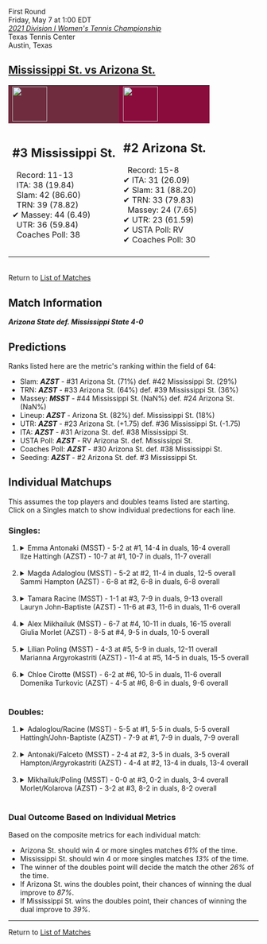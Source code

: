 First Round  
Friday, May 7 at 1:00 EDT  
[*2021 Division I Women's Tennis Championship*](../index.md)  
Texas Tennis Center  
Austin, Texas  
## [Mississippi St. vs Arizona St.](https://www.ncaa.com/game/5833677)  

<table><tr style="background-color: #d9d9d9 !important"><td style="background-color: #6F2C3F !important"><img src="https://www.ncaa.com/sites/default/files/images/logos/schools/m/mississippi-st.70.png" width="70" height="70" /></td><td style="background-color: #8A0C3C !important"><img src="https://www.ncaa.com/sites/default/files/images/logos/schools/a/arizona-st.70.png" width="70" height="70" /></td></tr><tr>
<td>  

<h2>#3 Mississippi St.</h2>  
&nbsp; Record: 11-13<br>  
&nbsp; ITA: 38 (19.84)<br>  
&nbsp; Slam: 42 (86.60)<br>  
&nbsp; TRN: 39 (78.82)<br>  
&#10004; Massey: 44 (6.49)<br>  
&nbsp; UTR: 36 (59.84)<br>  
&nbsp; Coaches Poll: 38<br>  
<br>  

</td>
<td>  

<h2>#2 Arizona St.</h2>  
&nbsp; Record: 15-8<br>  
&#10004; ITA: 31 (26.09)<br>  
&#10004; Slam: 31 (88.20)<br>  
&#10004; TRN: 33 (79.83)<br>  
&nbsp; Massey: 24 (7.65)<br>  
&#10004; UTR: 23 (61.59)<br>  
&#10004; USTA Poll: RV<br>  
&#10004; Coaches Poll: 30<br>  
<br>  

</td>
</tr></table>  


<br>Return to [List of Matches](../index.md)  

## Match Information  
***Arizona State def. Mississippi State 4-0***  

## Predictions  

Ranks listed here are the metric's ranking within the field of 64:  
- Slam: ***AZST*** - #31 Arizona St. (71%) def. #42 Mississippi St. (29%)  
- TRN: ***AZST*** - #33 Arizona St. (64%) def. #39 Mississippi St. (36%)  
- Massey: ***MSST*** - #44 Mississippi St. (NaN%) def. #24 Arizona St. (NaN%)  
- Lineup: ***AZST*** - Arizona St. (82%) def. Mississippi St. (18%)  
- UTR: ***AZST*** - #23 Arizona St. (+1.75) def. #36 Mississippi St. (-1.75)  
- ITA: ***AZST*** - #31 Arizona St. def. #38 Mississippi St.  
- USTA Poll: ***AZST*** - RV Arizona St. def. Mississippi St.  
- Coaches Poll: ***AZST*** - #30 Arizona St. def. #38 Mississippi St.  
- Seeding: ***AZST*** - #2 Arizona St. def. #3 Mississippi St.  

## Individual Matchups  
This assumes the top players and doubles teams listed are starting.  
Click on a Singles match to show individual predections for each line.  

### Singles:  

<ol>
<li><details>
<summary markdown="span">Emma Antonaki (MSST) - 5-2 at #1, 14-4 in duals, 16-4 overall<br>Ilze Hattingh (AZST) - 10-7 at #1, 10-7 in duals, 11-7 overall</summary>
<h4>Predictions</h4><ul>
<li>Composite: <b><i>MSST</i></b> - Antonaki (51%) def. Hattingh (49%)</li>  
<li>Slam: <b><i>AZST</i></b> - Hattingh (65%) def. Antonaki (35%)</li>  
<li>TRN: <b><i>MSST</i></b> - Antonaki (61%) def. Hattingh (39%)</li>  
<li>Massey: <b><i>MSST</i></b> - Antonaki (NaN%) def. Hattingh (NaN%)</li>  
<li>UTR: <b><i>MSST</i></b> - Antonaki (59%) def. Hattingh (41%)</li>  
<li>ITA: <b><i>MSST</i></b> - Antonaki (17.81) def. Hattingh (6.86)</li>  
</ul>
</details>&nbsp;</li>
<li><details>
<summary markdown="span">Magda Adaloglou (MSST) - 5-2 at #2, 11-4 in duals, 12-5 overall<br>Sammi Hampton (AZST) - 6-8 at #2, 6-8 in duals, 6-8 overall</summary>
<h4>Predictions</h4><ul>
<li>Composite: <b><i>AZST</i></b> - Hampton (54%) def. Adaloglou (46%)</li>  
<li>Slam: <b><i>AZST</i></b> - Hampton (62%) def. Adaloglou (38%)</li>  
<li>TRN: <b><i>AZST</i></b> - Hampton (53%) def. Adaloglou (47%)</li>  
<li>Massey: <b><i>MSST</i></b> - Adaloglou (NaN%) def. Hampton (NaN%)</li>  
<li>UTR: <b><i>MSST</i></b> - Adaloglou (54%) def. Hampton (46%)</li>  
<li>ITA: <b><i>MSST</i></b> - Adaloglou (3.24) def. Hampton (1.50)</li>  
</ul>
</details>&nbsp;</li>
<li><details>
<summary markdown="span">Tamara Racine (MSST) - 1-1 at #3, 7-9 in duals, 9-13 overall<br>Lauryn John-Baptiste (AZST) - 11-6 at #3, 11-6 in duals, 11-6 overall</summary>
<h4>Predictions</h4><ul>
<li>Composite: <b><i>AZST</i></b> - John-Baptiste (74%) def. Racine (26%)</li>  
<li>Slam: <b><i>AZST</i></b> - John-Baptiste (66%) def. Racine (34%)</li>  
<li>TRN: <b><i>AZST</i></b> - John-Baptiste (76%) def. Racine (24%)</li>  
<li>Massey: <b><i>MSST</i></b> - Racine (NaN%) def. John-Baptiste (NaN%)</li>  
<li>UTR: <b><i>AZST</i></b> - John-Baptiste (81%) def. Racine (19%)</li>  
<li>ITA: <b><i>AZST</i></b> - John-Baptiste (2.78) def. Racine (2.04)</li>  
</ul>
</details>&nbsp;</li>
<li><details>
<summary markdown="span">Alex Mikhailuk (MSST) - 6-7 at #4, 10-11 in duals, 16-15 overall<br>Giulia Morlet (AZST) - 8-5 at #4, 9-5 in duals, 10-5 overall</summary>
<h4>Predictions</h4><ul>
<li>Composite: <b><i>AZST</i></b> - Morlet (72%) def. Mikhailuk (28%)</li>  
<li>Slam: <b><i>AZST</i></b> - Morlet (68%) def. Mikhailuk (32%)</li>  
<li>TRN: <b><i>AZST</i></b> - Morlet (67%) def. Mikhailuk (33%)</li>  
<li>Massey: <b><i>MSST</i></b> - Mikhailuk (NaN%) def. Morlet (NaN%)</li>  
<li>UTR: <b><i>AZST</i></b> - Morlet (82%) def. Mikhailuk (18%)</li>  
<li>ITA: <b><i>AZST</i></b> - Morlet (2.20) def. Mikhailuk (0.00)</li>  
</ul>
</details>&nbsp;</li>
<li><details>
<summary markdown="span">Lilian Poling (MSST) - 4-3 at #5, 5-9 in duals, 12-11 overall<br>Marianna Argyrokastriti (AZST) - 11-4 at #5, 14-5 in duals, 15-5 overall</summary>
<h4>Predictions</h4><ul>
<li>Composite: <b><i>AZST</i></b> - Argyrokastriti (76%) def. Poling (24%)</li>  
<li>Slam: <b><i>AZST</i></b> - Argyrokastriti (69%) def. Poling (31%)</li>  
<li>TRN: <b><i>AZST</i></b> - Argyrokastriti (76%) def. Poling (24%)</li>  
<li>Massey: <b><i>MSST</i></b> - Poling (NaN%) def. Argyrokastriti (NaN%)</li>  
<li>UTR: <b><i>AZST</i></b> - Argyrokastriti (85%) def. Poling (15%)</li>  
<li>ITA: <b><i>MSST</i></b> - Poling (2.33) def. Argyrokastriti (2.12)</li>  
</ul>
</details>&nbsp;</li>
<li><details>
<summary markdown="span">Chloe Cirotte (MSST) - 6-2 at #6, 10-5 in duals, 11-6 overall<br>Domenika Turkovic (AZST) - 4-5 at #6, 8-6 in duals, 9-6 overall</summary>
<h4>Predictions</h4><ul>
<li>Slam: <b><i>MSST</i></b> - Cirotte (52%) def. Turkovic (48%)</li>  
<li>TRN: <b><i>MSST</i></b> - Cirotte (55%) def. Turkovic (45%)</li>  
<li>Massey: <b><i>MSST</i></b> - Cirotte (NaN%) def. Turkovic (NaN%)</li>  
<li>UTR: <b><i>AZST</i></b> - Turkovic (56%) def. Cirotte (44%)</li>  
<li>ITA: <b><i>MSST</i></b> - Cirotte (2.24) def. Turkovic (1.94)</li>  
</ul>
</details>&nbsp;</li>
</ol>

### Doubles:  

<ol>
<li><details>
<summary markdown="span">Adaloglou/Racine (MSST) - 5-5 at #1, 5-5 in duals, 5-5 overall<br>Hattingh/John-Baptiste (AZST) - 7-9 at #1, 7-9 in duals, 7-9 overall</summary>
<br>Sorry, we don't have any metrics for this match
</details>&nbsp;</li>
<li><details>
<summary markdown="span">Antonaki/Falceto (MSST) - 2-4 at #2, 3-5 in duals, 3-5 overall<br>Hampton/Argyrokastriti (AZST) - 4-4 at #2, 13-4 in duals, 13-4 overall</summary>
<br>Sorry, we don't have any metrics for this match
</details>&nbsp;</li>
<li><details>
<summary markdown="span">Mikhailuk/Poling (MSST) - 0-0 at #3, 0-2 in duals, 3-4 overall<br>Morlet/Kolarova (AZST) - 3-2 at #3, 8-2 in duals, 8-2 overall</summary>
<br>Sorry, we don't have any metrics for this match
</details>&nbsp;</li>
</ol>

### Dual Outcome Based on Individual Metrics  
  
Based on the composite metrics for each individual match:  
- Arizona St. should win 4 or more singles matches _61%_ of the time.  
- Mississippi St. should win 4 or more singles matches _13%_ of the time.  
- The winner of the doubles point will decide the match the other _26%_ of the time.  
- If Arizona St. wins the doubles point, their chances of winning the dual improve to _87%_.  
- If Mississippi St. wins the doubles point, their chances of winning the dual improve to _39%_.  
  
------

Return to [List of Matches](../index.md)  
